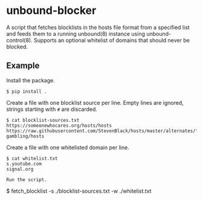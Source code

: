 # unbound-blocker

A script that fetches blocklists in the hosts file format from a specified list 
and feeds them to a running unbound(8) instance using unbound-control(8). 
Supports an optional whitelist of domains that should never be blocked.

## Example

Install the package.
```
$ pip install .
```

Create a file with one blocklist source per line. Empty lines are ignored, 
strings starting with `#` are discarded.
```
$ cat blocklist-sources.txt
https://someonewhocares.org/hosts/hosts
https://raw.githubusercontent.com/StevenBlack/hosts/master/alternates/fakenews-gambling/hosts
```

Create a file with one whitelisted domain per line.
```
$ cat whitelist.txt
s.youtube.com
signal.org

Run the script.
```
$ fetch_blocklist -s ./blocklist-sources.txt -w ./whitelist.txt
```
